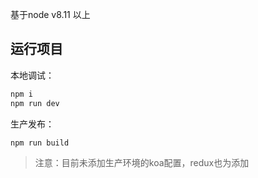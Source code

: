 基于node v8.11 以上

## 运行项目

本地调试：
```bash
npm i
npm run dev
```

生产发布：
```bash
npm run build
```

> 注意：目前未添加生产环境的koa配置，redux也为添加
